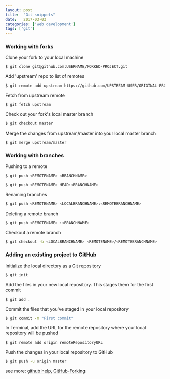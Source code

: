 ```yaml
---
layout: post
title:  "Git snippets"
date:   2017-03-03
categories: ['web development']
tags: ['git']
---
```


### Working with forks

Clone your fork to your local machine

```bash
$ git clone git@github.com:USERNAME/FORKED-PROJECT.git
```

Add 'upstream' repo to list of remotes

```bash
$ git remote add upstream https://github.com/UPSTREAM-USER/ORIGINAL-PROJECT.git
```

Fetch from upstream remote

```bash
$ git fetch upstream
```

Check out your fork's local master branch

```bash
$ git checkout master
```

Merge the changes from upstream/master into your local master branch

```bash
$ git merge upstream/master
```

### Working with branches

Pushing to a remote

```bash
$ git push <REMOTENAME> <BRANCHNAME>
```
```bash
$ git push <REMOTENAME> HEAD:<BRANCHNAME>
```

Renaming branches

```bash
$ git push <REMOTENAME> <LOCALBRANCHNAME>:<REMOTEBRANCHNAME>
```

Deleting a remote branch

```bash
$ git push <REMOTENAME> :<BRANCHNAME>
```

Checkout a remote branch

```bash
$ git checkout -b <LOCALBRANCHNAME> <REMOTENAME>/<REMOTEBRANCHNAME>
```


### Adding an existing project to GitHub

Initialize the local directory as a Git repository

```bash
$ git init
```

Add the files in your new local repository. This stages them for the first commit

```bash
$ git add .
```

Commit the files that you've staged in your local repository

```bash
$ git commit -m "First commit"
```

In Terminal, add the URL for the remote repository where your local repository will be pushed

```bash
$ git remote add origin remoteRepositoryURL
```

Push the changes in your local repository to GitHub

```bash
$ git push -u origin master
```

see more: [github help](https://help.github.com/articles/adding-an-existing-project-to-github-using-the-command-line/), [GitHub-Forking](https://gist.github.com/Chaser324/ce0505fbed06b947d962)
